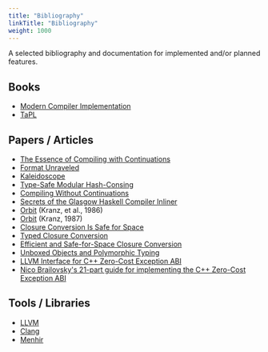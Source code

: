 ```yaml
---
title: "Bibliography"
linkTitle: "Bibliography"
weight: 1000
---
```


A selected bibliography and documentation for implemented and/or planned features.

Books
---

* [Modern Compiler Implementation](https://www.amazon.com/Modern-Compiler-Implement-Andrew-Appel/dp/0521607647)
* [TaPL](https://www.amazon.com/Types-Programming-Languages-MIT-Press/dp/0262162091)

Papers / Articles
---

* [The Essence of Compiling with Continuations](https://slang.soe.ucsc.edu/cormac/papers/pldi93.pdf)
* [Format Unraveled](https://hal.archives-ouvertes.fr/hal-01503081/file/format-unraveled.pdf)
* [Kaleidoscope](https://llvm.org/docs/tutorial/index.html)
* [Type-Safe Modular Hash-Consing](https://www.lri.fr/~filliatr/ftp/publis/hash-consing2.pdf)
* [Compiling Without Continuations](https://www.microsoft.com/en-us/research/wp-content/uploads/2016/11/compiling-without-continuations.pdf)
* [Secrets of the Glasgow Haskell Compiler Inliner](https://www.microsoft.com/en-us/research/wp-content/uploads/2002/07/inline.pdf)
* [Orbit](https://cpsc.yale.edu/sites/default/files/files/tr445.pdf) (Kranz, et al., 1986)
* [Orbit](https://cpsc.yale.edu/sites/default/files/files/tr632.pdf) (Kranz, 1987)
* [Closure Conversion Is Safe for Space](https://www.cs.princeton.edu/~appel/papers/safe-closure.pdf)
* [Typed Closure Conversion](https://www.cs.cmu.edu/~rwh/papers/closures/popl96.pdf)
* [Efficient and Safe-for-Space Closure Conversion](https://flint.cs.yale.edu/flint/publications/escc.pdf)
* [Unboxed Objects and Polymorphic Typing](https://xavierleroy.org/publi/unboxed-polymorphism.pdf)
* [LLVM Interface for C++ Zero-Cost Exception ABI](https://llvm.org/docs/ExceptionHandling.html)
* [Nico Brailovsky's 21-part guide for implementing the C++ Zero-Cost Exception ABI](https://monoinfinito.wordpress.com/category/programming/c/exceptions/)

Tools / Libraries
---

* [LLVM](https://llvm.org)
* [Clang](https://clang.llvm.org)
* [Menhir](http://gallium.inria.fr/~fpottier/menhir/manual.pdf)
